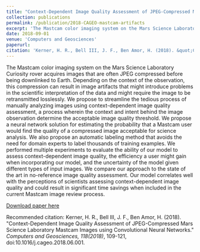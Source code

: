 ```yaml
---
title: "Context-Dependent Image Quality Assessment of JPEG-Compressed Mars Science Laboratory Mastcam Images using Convolutional Neural Networks"
collection: publications
permalink: /publication/2018-CAGEO-mastcam-artifacts
excerpt: 'The Mastcam color imaging system on the Mars Science Laboratory Curiosity rover acquires images that are often JPEG compressed before being downlinked to Earth. Depending on the context of the observation, this compression can result in image artifacts that might introduce problems in the scientific interpretation of the data and might require the image to be retransmitted losslessly. We propose to streamline the tedious process of manually analyzing images using context-dependent image quality assessment, a process wherein the context and intent behind the image observation determine the acceptable image quality threshold. We propose a neural network solution for estimating the probability that a Mastcam user would find the quality of a compressed image acceptable for science analysis. We also propose an automatic labeling method that avoids the need for domain experts to label thousands of training examples. We performed multiple experiments to evaluate the ability of our model to assess context-dependent image quality, the efficiency a user might gain when incorporating our model, and the uncertainty of the model given different types of input images. We compare our approach to the state of the art in no-reference image quality assessment. Our model correlates well with the perceptions of scientists assessing context-dependent image quality and could result in significant time savings when included in the current Mastcam image review process.'
date: 2018-09-01
venue: 'Computers and Geosciences'
paperurl: 
citation: 'Kerner, H. R., Bell III, J. F., Ben Amor, H. (2018). &quot;Context-Dependent Image Quality Assessment of JPEG-Compressed Mars Science Laboratory Mastcam Images using Convolutional Neural Networks.&quot; <i>Computers and Geosciences, 118(2018)</i>, 109-121, doi:10.1016/j.cageo.2018.06.001.'
---
```

The Mastcam color imaging system on the Mars Science Laboratory Curiosity rover acquires images that are often JPEG compressed before being downlinked to Earth. Depending on the context of the observation, this compression can result in image artifacts that might introduce problems in the scientific interpretation of the data and might require the image to be retransmitted losslessly. We propose to streamline the tedious process of manually analyzing images using context-dependent image quality assessment, a process wherein the context and intent behind the image observation determine the acceptable image quality threshold. We propose a neural network solution for estimating the probability that a Mastcam user would find the quality of a compressed image acceptable for science analysis. We also propose an automatic labeling method that avoids the need for domain experts to label thousands of training examples. We performed multiple experiments to evaluate the ability of our model to assess context-dependent image quality, the efficiency a user might gain when incorporating our model, and the uncertainty of the model given different types of input images. We compare our approach to the state of the art in no-reference image quality assessment. Our model correlates well with the perceptions of scientists assessing context-dependent image quality and could result in significant time savings when included in the current Mastcam image review process.

[Download paper here](https://www.sciencedirect.com/science/article/pii/S0098300417309688/pdfft?md5=d540825de490fbe87832a1756890c3a0&pid=1-s2.0-S0098300417309688-main.pdf)

Recommended citation: Kerner, H. R., Bell III, J. F., Ben Amor, H. (2018). &quot;Context-Dependent Image Quality Assessment of JPEG-Compressed Mars Science Laboratory Mastcam Images using Convolutional Neural Networks.&quot; <i>Computers and Geosciences, 118(2018)</i>, 109-121, doi:10.1016/j.cageo.2018.06.001.
